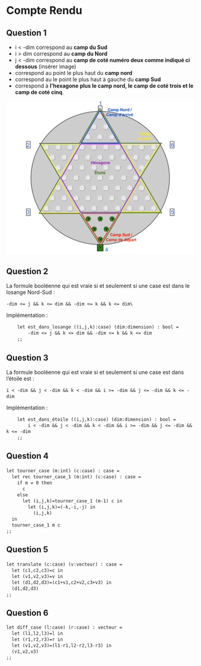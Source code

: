 # Compte Rendu

## Question 1

- i < -dim correspond au **camp du Sud**
- i > dim correspond au **camp du Nord**
- j < -dim correspond au **camp de coté numéro deux comme indiqué ci dessous** (insérer image)
- correspond au point le plus haut du **camp nord**
- correspond au le point le plus haut à gauche du **camp Sud**
- correspond à **l'hexagone plus le camp nord, le camp de coté trois et le camp de coté cinq**.

![alt text](./image/CompteRendu/1646328781217.png)

## Question 2

La formule booléenne qui est vraie si et seulement si une case est dans le losange Nord-Sud :

```
-dim <= j && k <= dim && -dim <= k && k <= dim\
```

Implémentation :

```
    let est_dans_losange ((i,j,k):case) (dim:dimension) : bool =
        -dim <= j && k <= dim && -dim <= k && k <= dim 
    ;;
```

## Question 3

La formule booléenne qui est vraie si et seulement si une case est dans l’étoile est :

```
i < -dim && j < -dim && k < -dim && i >= -dim && j <= -dim && k <= -dim
```

Implémentation :

```
    let est_dans_étoile ((i,j,k):case) (dim:dimension) : bool =
        i < -dim && j < -dim && k < -dim && i >= -dim && j <= -dim && k <= -dim 
    ;;
```

## Question 4

```
let tourner_case (m:int) (c:case) : case =
  let rec tourner_case_1 (m:int) (c:case) : case =
    if m = 0 then
      c
    else
      let (i,j,k)=tourner_case_1 (m-1) c in
        let (i,j,k)=(-k,-i,-j) in
          (i,j,k)
  in
  tourner_case_1 m c
;;
```

## Question 5

```
let translate (c:case) (v:vecteur) : case =
  let (c1,c2,c3)=c in
  let (v1,v2,v3)=v in
  let (d1,d2,d3)=(c1+v1,c2+v2,c3+v3) in
  (d1,d2,d3)
;;
```

## Question 6

```
let diff_case (l:case) (r:case) : vecteur =
  let (l1,l2,l3)=l in
  let (r1,r2,r3)=r in
  let (v1,v2,v3)=(l1-r1,l2-r2,l3-r3) in
  (v1,v2,v3)
;;
```
